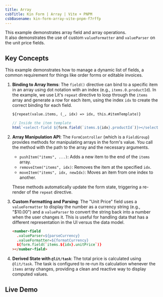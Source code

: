 ```yaml
---
title: Array
csbTitle: Kin Form | Array | Vite + PNPM
csbBasename: kin-form-array-vite-pnpm-f7rffp
---
```


This example demonstrates array field and array operations.<br/>
It also demonstrates the use of custom `valueFormatter` and `valueParser` on the unit price fields.

## Key Concepts

This example demonstrates how to manage a dynamic list of fields, a common requirement for things like order forms or editable invoices.

1.  **Binding to Array Items**: The `field()` directive can bind to a specific item in an array using dot notation with an index (e.g., `items.0.productId`). In the example, we use Lit's `repeat` directive to loop through the `items` array and generate a row for each item, using the index `idx` to create the correct binding for each field.

    ```html
    ${repeat(value.items, (_, idx) => idx, this.#itemTemplate)}
    ```

    ```ts
    // Inside the item template
    html`<select-field ${form.field(`items.${idx}.productId`)}></select-field>`
    ```

2.  **Array Manipulation API**: The `FormController` (which is a `FieldGroup`) provides methods for manipulating arrays in the form's value. You call the method with the path to the array and the necessary arguments.

    - `pushItem("items", ...)`: Adds a new item to the end of the `items` array.
    - `removeItem("items", idx)`: Removes the item at the specified `idx`.
    - `moveItem("items", idx, newIdx)`: Moves an item from one index to another.

    These methods automatically update the form state, triggering a re-render of the `repeat` directive.

3.  **Custom Formatting and Parsing**: The "Unit Price" field uses a `valueFormatter` to display the number as a currency string (e.g., "$10.00") and a `valueParser` to convert the string back into a number when the user changes it. This is useful for handling data that has a different representation in the UI versus the data model.

    ```html
    <number-field
      .valueParser=${parseCurrency}
      .valueFormatter=${formatCurrency}
      ${form.field(`items.${idx}.unitPrice`)}
    ></number-field>
    ```

4.  **Derived State with `@lit/task`**: The total price is calculated using `@lit/task`. The task is configured to re-run its calculation whenever the `items` array changes, providing a clean and reactive way to display computed values.

## Live Demo